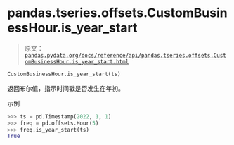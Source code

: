 # pandas.tseries.offsets.CustomBusinessHour.is_year_start

> 原文：[`pandas.pydata.org/docs/reference/api/pandas.tseries.offsets.CustomBusinessHour.is_year_start.html`](https://pandas.pydata.org/docs/reference/api/pandas.tseries.offsets.CustomBusinessHour.is_year_start.html)

```py
CustomBusinessHour.is_year_start(ts)
```

返回布尔值，指示时间戳是否发生在年初。

示例

```py
>>> ts = pd.Timestamp(2022, 1, 1)
>>> freq = pd.offsets.Hour(5)
>>> freq.is_year_start(ts)
True 
```
